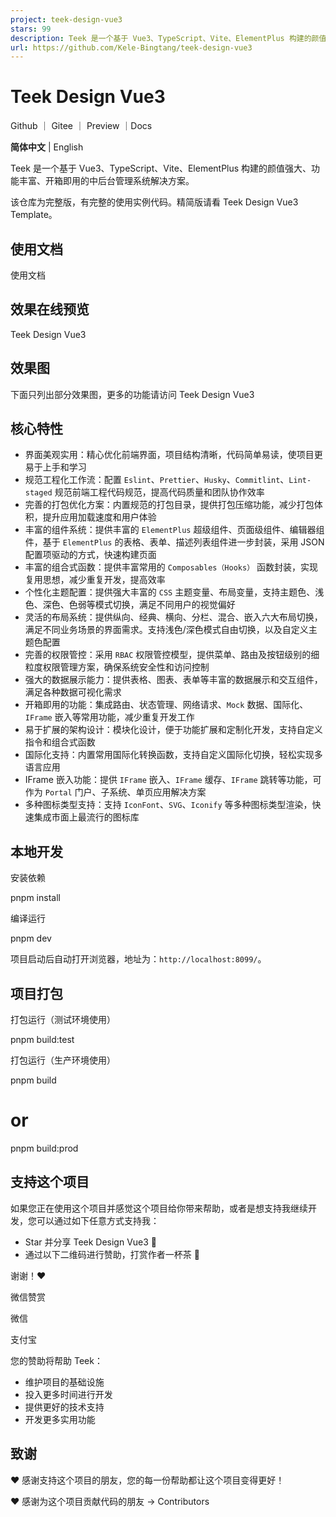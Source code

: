 ```yaml
---
project: teek-design-vue3
stars: 99
description: Teek 是一个基于 Vue3、TypeScript、Vite、ElementPlus 构建的颜值强大、功能丰富、开箱即用的中后台管理系统解决方案。
url: https://github.com/Kele-Bingtang/teek-design-vue3
---
```


Teek Design Vue3
================

Github ｜ Gitee ｜ Preview ｜Docs

**简体中文** | English

Teek 是一个基于 Vue3、TypeScript、Vite、ElementPlus 构建的颜值强大、功能丰富、开箱即用的中后台管理系统解决方案。

该仓库为完整版，有完整的使用实例代码。精简版请看 Teek Design Vue3 Template。

使用文档
----

使用文档

效果在线预览
------

Teek Design Vue3

效果图
---

下面只列出部分效果图，更多的功能请访问 Teek Design Vue3

核心特性
----

-   界面美观实用：精心优化前端界面，项目结构清晰，代码简单易读，使项目更易于上手和学习
-   规范工程化工作流：配置 `Eslint`、`Prettier`、`Husky`、`Commitlint`、`Lint-staged` 规范前端工程代码规范，提高代码质量和团队协作效率
-   完善的打包优化方案：内置规范的打包目录，提供打包压缩功能，减少打包体积，提升应用加载速度和用户体验
-   丰富的组件系统：提供丰富的 `ElementPlus` 超级组件、页面级组件、编辑器组件，基于 `ElementPlus` 的表格、表单、描述列表组件进一步封装，采用 JSON 配置项驱动的方式，快速构建页面
-   丰富的组合式函数：提供丰富常用的 `Composables（Hooks）` 函数封装，实现复用思想，减少重复开发，提高效率
-   个性化主题配置：提供强大丰富的 `CSS` 主题变量、布局变量，支持主题色、浅色、深色、色弱等模式切换，满足不同用户的视觉偏好
-   灵活的布局系统：提供纵向、经典、横向、分栏、混合、嵌入六大布局切换，满足不同业务场景的界面需求。支持浅色/深色模式自由切换，以及自定义主题色配置
-   完善的权限管控：采用 `RBAC` 权限管控模型，提供菜单、路由及按钮级别的细粒度权限管理方案，确保系统安全性和访问控制
-   强大的数据展示能力：提供表格、图表、表单等丰富的数据展示和交互组件，满足各种数据可视化需求
-   开箱即用的功能：集成路由、状态管理、网络请求、`Mock` 数据、国际化、`IFrame` 嵌入等常用功能，减少重复开发工作
-   易于扩展的架构设计：模块化设计，便于功能扩展和定制化开发，支持自定义指令和组合式函数
-   国际化支持：内置常用国际化转换函数，支持自定义国际化切换，轻松实现多语言应用
-   IFrame 嵌入功能：提供 `IFrame` 嵌入、`IFrame` 缓存、`IFrame` 跳转等功能，可作为 `Portal` 门户、子系统、单页应用解决方案
-   多种图标类型支持：支持 `IconFont`、`SVG`、`Iconify` 等多种图标类型渲染，快速集成市面上最流行的图标库

本地开发
----

安装依赖

pnpm install

编译运行

pnpm dev

项目启动后自动打开浏览器，地址为：`http://localhost:8099/`。

项目打包
----

打包运行（测试环境使用）

pnpm build:test

打包运行（生产环境使用）

pnpm build
# or
pnpm build:prod

支持这个项目
------

如果您正在使用这个项目并感觉这个项目给你带来帮助，或者是想支持我继续开发，您可以通过如下任意方式支持我：

-   Star 并分享 Teek Design Vue3 🚀
-   通过以下二维码进行赞助，打赏作者一杯茶 🍵

谢谢！❤️

微信赞赏

微信

支付宝

您的赞助将帮助 Teek：

-   维护项目的基础设施
-   投入更多时间进行开发
-   提供更好的技术支持
-   开发更多实用功能

致谢
--

❤️ 感谢支持这个项目的朋友，您的每一份帮助都让这个项目变得更好！

❤️ 感谢为这个项目贡献代码的朋友 → Contributors
